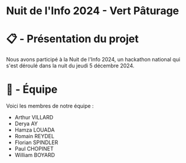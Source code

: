 # Nuit de l'Info 2024 - Vert Pâturage

# 📋 - Présentation du projet
Nous avons participé à la Nuit de l'Info 2024, un hackathon national qui s'est déroulé dans la nuit du jeudi 5 décembre 2024.

# 🐐 - Équipe

Voici les membres de notre équipe :
- Arthur VILLARD 
- Derya AY
- Hamza LOUADA
- Romain REYDEL
- Florian SPINDLER
- Paul CHOPINET
- William BOYARD

